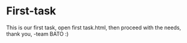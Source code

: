 # First-task
This is our first task,
open first task.html,
then proceed with the needs,
thank you,
-team BATO :)
